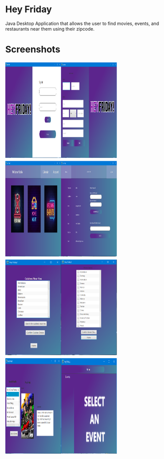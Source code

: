# Hey Friday

Java Desktop Application that allows the user to find movies, events, and restaurants near them using their zipcode.

# Screenshots

<img src="Screenshots/LogIn.PNG" vspace="5"   align= "left" height="300" width="175">
<img src="/Screenshots/SignUp.PNG" vspace="5"   align= "left" height="300" width="175">
<img src="/Screenshots/Home.PNG" vspace="5"   align= "left" height="300" width="175">
<img src="/Screenshots/Account.PNG" vspace="5"   align= "left" height="300" width="175">
<img src="/Screenshots/CuisineSearch.PNG" vspace="5"   align= "left" height="300" width="175">
<img src="/Screenshots/MovieSearch.PNG" vspace="5"   align= "left" height="300" width="175">
<img src="/Screenshots/MovieResult.PNG" vspace="5"   align= "left" height="300" width="175">
<img src="/Screenshots/Events.PNG" vspace="5"   align= "left" height="300" width="175">
